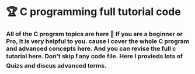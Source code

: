 # 🏆 C programming full tutorial code 
### All of the C program topics are here 🥰 If you are a beginner or Pro, It is very helpful to you. cause I cover the whole C program and advanced concepts here. And you can revise the full c tutorial here. Don't skip ❗ any code file. Here I provieds lots of Quizs and discus advanced terms. 
